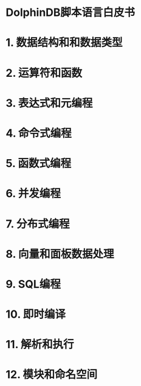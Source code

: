 # DolphinDB脚本语言白皮书

# 1. 数据结构和和数据类型
# 2. 运算符和函数
# 3. 表达式和元编程
# 4. 命令式编程
# 5. 函数式编程
# 6. 并发编程
# 7. 分布式编程
# 8. 向量和面板数据处理
# 9. SQL编程
# 10. 即时编译
# 11. 解析和执行
# 12. 模块和命名空间